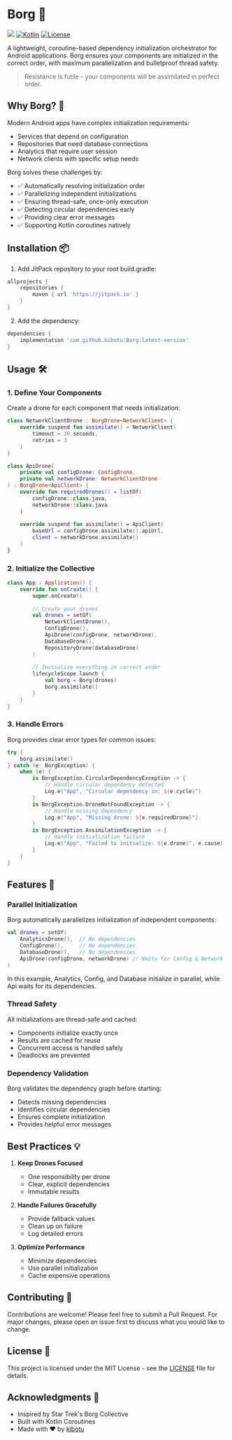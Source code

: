 # Borg 🤖

[![](https://jitpack.io/v/kibotu/Borg.svg)](https://jitpack.io/#kibotu/Borg)
[![Kotlin](https://img.shields.io/badge/Kotlin-1.9.x-blue.svg)](https://kotlinlang.org)
[![License](https://img.shields.io/badge/License-MIT-blue.svg)](LICENSE)

A lightweight, coroutine-based dependency initialization orchestrator for Android applications. Borg ensures your components are initialized in the correct order, with maximum parallelization and bulletproof thread safety.

> Resistance is futile - your components will be assimilated in perfect order.

## Why Borg? 🤔

Modern Android apps have complex initialization requirements:
- Services that depend on configuration
- Repositories that need database connections
- Analytics that require user session
- Network clients with specific setup needs

Borg solves these challenges by:
- ✅ Automatically resolving initialization order
- ✅ Parallelizing independent initializations
- ✅ Ensuring thread-safe, once-only execution
- ✅ Detecting circular dependencies early
- ✅ Providing clear error messages
- ✅ Supporting Kotlin coroutines natively

## Installation 📦

1. Add JitPack repository to your root build.gradle:
```groovy
allprojects {
    repositories {
        maven { url 'https://jitpack.io' }
    }
}
```

2. Add the dependency:
```groovy
dependencies {
    implementation 'com.github.kibotu:Borg:latest-version'
}
```

## Usage 🛠️

### 1. Define Your Components

Create a drone for each component that needs initialization:

```kotlin
class NetworkClientDrone : BorgDrone<NetworkClient> {
    override suspend fun assimilate() = NetworkClient(
        timeout = 30.seconds,
        retries = 3
    )
}

class ApiDrone(
    private val configDrone: ConfigDrone,
    private val networkDrone: NetworkClientDrone
) : BorgDrone<ApiClient> {
    override fun requiredDrones() = listOf(
        configDrone::class.java,
        networkDrone::class.java
    )
    
    override suspend fun assimilate() = ApiClient(
        baseUrl = configDrone.assimilate().apiUrl,
        client = networkDrone.assimilate()
    )
}
```

### 2. Initialize the Collective

```kotlin
class App : Application() {
    override fun onCreate() {
        super.onCreate()
        
        // Create your drones
        val drones = setOf(
            NetworkClientDrone(),
            ConfigDrone(),
            ApiDrone(configDrone, networkDrone),
            DatabaseDrone(),
            RepositoryDrone(databaseDrone)
        )
        
        // Initialize everything in correct order
        lifecycleScope.launch {
            val borg = Borg(drones)
            borg.assimilate()
        }
    }
}
```

### 3. Handle Errors

Borg provides clear error types for common issues:

```kotlin
try {
    borg.assimilate()
} catch (e: BorgException) {
    when (e) {
        is BorgException.CircularDependencyException -> {
            // Handle circular dependency detected
            Log.e("App", "Circular dependency in: ${e.cycle}")
        }
        is BorgException.DroneNotFoundException -> {
            // Handle missing dependency
            Log.e("App", "Missing drone: ${e.requiredDrone}")
        }
        is BorgException.AssimilationException -> {
            // Handle initialization failure
            Log.e("App", "Failed to initialize: ${e.drone}", e.cause)
        }
    }
}
```

## Features 🌟

### Parallel Initialization

Borg automatically parallelizes initialization of independent components:

```kotlin
val drones = setOf(
    AnalyticsDrone(),  // No dependencies
    ConfigDrone(),     // No dependencies
    DatabaseDrone(),   // No dependencies
    ApiDrone(configDrone, networkDrone) // Waits for Config & Network
)
```

In this example, Analytics, Config, and Database initialize in parallel, while Api waits for its dependencies.

### Thread Safety

All initializations are thread-safe and cached:
- Components initialize exactly once
- Results are cached for reuse
- Concurrent access is handled safely
- Deadlocks are prevented

### Dependency Validation

Borg validates the dependency graph before starting:
- Detects missing dependencies
- Identifies circular dependencies
- Ensures complete initialization
- Provides helpful error messages

## Best Practices 💡

1. **Keep Drones Focused**
   - One responsibility per drone
   - Clear, explicit dependencies
   - Immutable results

2. **Handle Failures Gracefully**
   - Provide fallback values
   - Clean up on failure
   - Log detailed errors

3. **Optimize Performance**
   - Minimize dependencies
   - Use parallel initialization
   - Cache expensive operations

## Contributing 🤝

Contributions are welcome! Please feel free to submit a Pull Request. For major changes, please open an issue first to discuss what you would like to change.

## License 📄

This project is licensed under the MIT License - see the [LICENSE](LICENSE) file for details.

## Acknowledgments 🙏

- Inspired by Star Trek's Borg Collective
- Built with Kotlin Coroutines
- Made with ❤️ by [kibotu](https://github.com/kibotu) 